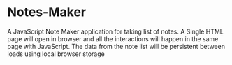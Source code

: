# Notes-Maker
A JavaScript Note Maker application for taking list of notes. A Single HTML page will open in browser and all the interactions will happen in the same page with JavaScript. The data from the note list will be persistent between loads using local browser storage
